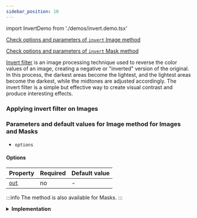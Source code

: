 ```yaml
---
sidebar_position: 10
---
```


import InvertDemo from './demos/invert.demo.tsx'

[Check options and parameters of `invert` Image method](https://image-js.github.io/image-js-typescript/classes/Image.html#invert 'github.io link')

[Check options and parameters of `invert` Mask method](https://image-js.github.io/image-js-typescript/classes/Mask.html#invert 'github.io link')

[Invert filter](<https://en.wikipedia.org/wiki/Negative_(photography)> 'wikipedia link on negative filtering') is an image processing technique used to reverse the color values of an image, creating a negative or "inverted" version of the original. In this process, the darkest areas become the lightest, and the lightest areas become the darkest, while the midtones are adjusted accordingly. The invert filter is a simple but effective way to create visual contrast and produce interesting effects.

### Applying invert filter on Images

<InvertDemo />

### Parameters and default values for Image method for Images and Masks

- `options`

#### Options

| Property                                                                                  | Required | Default value |
| ----------------------------------------------------------------------------------------- | -------- | ------------- |
| [`out`](https://image-js.github.io/image-js-typescript/interfaces/InvertOptions.html#out) | no       | -             |

:::info
The method is also available for Masks.
:::

<details>
<summary><b>Implementation</b>
</summary>

Here's how invert filter is implemented in ImageJS:

_Pixel Transformation_: For each pixel in the image, the inversion filter transforms its color [intensity](../../Glossary.md#intensity 'glossary link on intensity') value. The new intensity value is calculated using the formula:

$$New Intensity = Max Intensity - Original Intensity$$

Where $$Max Intensity$$ is the maximum possible intensity value for the color channel.

:::warning
ImageJS uses components to calculate each pixel value and leaves alpha channel unchanged. For more information about channels and components visit [this link](../../Useful%20tips/Channel%20vs%20component.md).
:::

</details>
